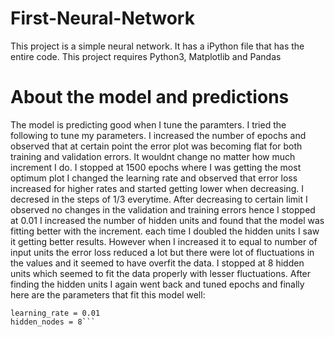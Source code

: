 # First-Neural-Network
This project is a simple neural network. It has a iPython file that has the entire code. 
This project requires Python3, Matplotlib and Pandas


# About the model and predictions
The model is predicting good when I tune the paramters. I tried the following to tune my parameters.
I increased the number of epochs and observed that at certain point the error plot was becoming flat for both training and validation errors. It wouldnt change no matter how much increment I do. I stopped at 1500 epochs where I was getting the most optimum plot
I changed the learning rate and observed that error loss increased for higher rates and started getting lower when decreasing. I decresed in the steps of 1/3 everytime. After decreasing to certain limit I observed no changes in the validation and training errors hence I stopped at 0.01
I increased the number of hidden units and found that the model was fitting better with the increment. each time I doubled the hidden units I saw it getting better results. However when I increased it to equal to number of input units the error loss reduced a lot but there were lot of fluctuations in the values and it seemed to have overfit the data. I stopped at 8 hidden units which seemed to fit the data properly with lesser fluctuations.
After finding the hidden units I again went back and tuned epochs and finally here are the parameters that fit this model well:
```epochs = 1600
learning_rate = 0.01
hidden_nodes = 8```
